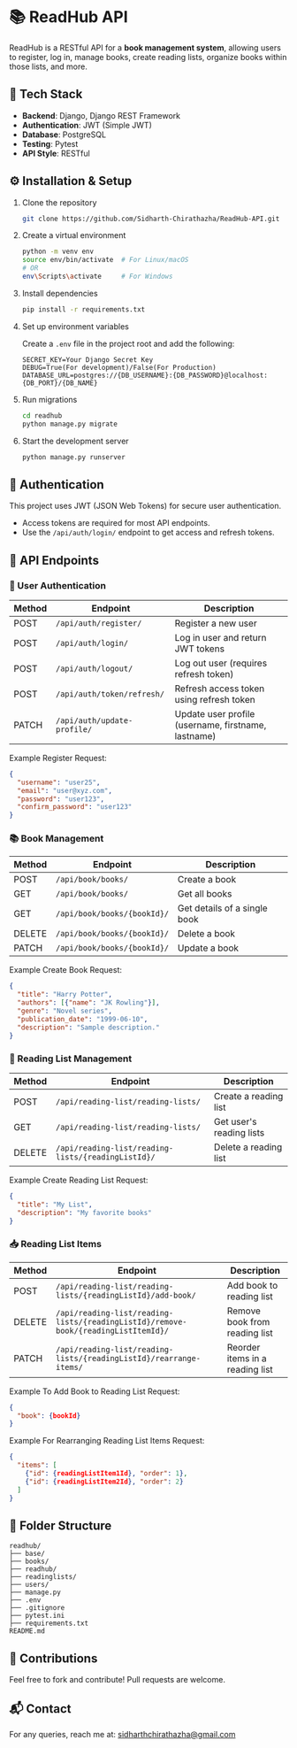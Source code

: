 # 📚 ReadHub API

ReadHub is a RESTful API for a **book management system**, allowing users to register, log in, manage books, create reading lists, organize books within those lists, and more.

## 🚀 Tech Stack

- **Backend**: Django, Django REST Framework  
- **Authentication**: JWT (Simple JWT)  
- **Database**: PostgreSQL  
- **Testing**: Pytest  
- **API Style**: RESTful  

## ⚙️ Installation & Setup

1. Clone the repository
   ```bash
   git clone https://github.com/Sidharth-Chirathazha/ReadHub-API.git
   ```

2. Create a virtual environment
   ```bash
   python -m venv env
   source env/bin/activate  # For Linux/macOS
   # OR
   env\Scripts\activate     # For Windows
   ```

3. Install dependencies
   ```bash
   pip install -r requirements.txt
   ```

4. Set up environment variables
   
   Create a `.env` file in the project root and add the following:
   ```
   SECRET_KEY=Your Django Secret Key
   DEBUG=True(For development)/False(For Production)
   DATABASE_URL=postgres://{DB_USERNAME}:{DB_PASSWORD}@localhost:{DB_PORT}/{DB_NAME}
   ```

5. Run migrations
   ```bash
   cd readhub
   python manage.py migrate
   ```

6. Start the development server
   ```bash
   python manage.py runserver
   ```

## 🔑 Authentication

This project uses JWT (JSON Web Tokens) for secure user authentication.
- Access tokens are required for most API endpoints.
- Use the `/api/auth/login/` endpoint to get access and refresh tokens.

## 📮 API Endpoints

### 🧍 User Authentication

| Method | Endpoint | Description |
|--------|----------|-------------|
| POST   | `/api/auth/register/` | Register a new user |
| POST   | `/api/auth/login/` | Log in user and return JWT tokens |
| POST   | `/api/auth/logout/` | Log out user (requires refresh token) |
| POST   | `/api/auth/token/refresh/` | Refresh access token using refresh token |
| PATCH  | `/api/auth/update-profile/` | Update user profile (username, firstname, lastname) |

Example Register Request:
```json
{
  "username": "user25",
  "email": "user@xyz.com",
  "password": "user123",
  "confirm_password": "user123"
}
```

### 📚 Book Management

| Method | Endpoint | Description |
|--------|----------|-------------|
| POST   | `/api/book/books/` | Create a book |
| GET    | `/api/book/books/` | Get all books |
| GET    | `/api/book/books/{bookId}/` | Get details of a single book |
| DELETE | `/api/book/books/{bookId}/` | Delete a book |
| PATCH  | `/api/book/books/{bookId}/` | Update a book |

Example Create Book Request:
```json
{
  "title": "Harry Potter",
  "authors": [{"name": "JK Rowling"}],
  "genre": "Novel series",
  "publication_date": "1999-06-10",
  "description": "Sample description."
}
```

### 📝 Reading List Management

| Method | Endpoint | Description |
|--------|----------|-------------|
| POST   | `/api/reading-list/reading-lists/` | Create a reading list |
| GET    | `/api/reading-list/reading-lists/` | Get user's reading lists |
| DELETE | `/api/reading-list/reading-lists/{readingListId}/` | Delete a reading list |

Example Create Reading List Request:
```json
{
  "title": "My List",
  "description": "My favorite books"
}
```

### 📥 Reading List Items

| Method | Endpoint | Description |
|--------|----------|-------------|
| POST   | `/api/reading-list/reading-lists/{readingListId}/add-book/` | Add book to reading list |
| DELETE | `/api/reading-list/reading-lists/{readingListId}/remove-book/{readingListItemId}/` | Remove book from reading list |
| PATCH  | `/api/reading-list/reading-lists/{readingListId}/rearrange-items/` | Reorder items in a reading list |

Example To Add Book to Reading List Request:
```json
{
  "book": {bookId}
}
```

Example For Rearranging Reading List Items Request:
```json
{
  "items": [
    {"id": {readingListItem1Id}, "order": 1},
    {"id": {readingListItem2Id}, "order": 2}
  ]
}
```

## 📁 Folder Structure

```
readhub/
├── base/
├── books/
├── readhub/
├── readinglists/
├── users/
├── manage.py
├── .env
├── .gitignore
├── pytest.ini
├── requirements.txt
README.md
```

## 🙌 Contributions

Feel free to fork and contribute! Pull requests are welcome.

## 📬 Contact

For any queries, reach me at: sidharthchirathazha@gmail.com